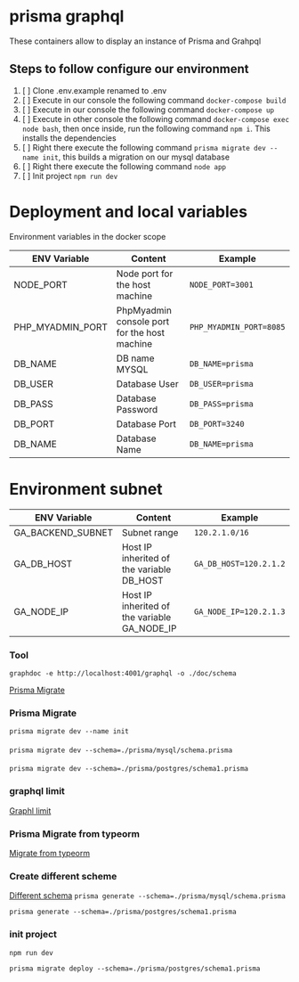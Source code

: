 # prisma graphql

These containers allow to display an instance of Prisma and Grahpql

## Steps to follow configure our environment
1. [ ] Clone .env.example renamed to .env
2. [ ] Execute in our console the following command ``docker-compose build``
3. [ ] Execute in our console the following command ``docker-compose up``
4. [ ] Execute in other console the following command ``docker-compose exec node bash``, then once inside, run the following command ``npm i``. This installs the dependencies
5. [ ] Right there execute the following command ``prisma migrate dev --name init``, this builds a migration on our mysql database
6. [ ] Right there execute the following command ``node app``
7. [ ] Init project ``npm run dev``

# Deployment and local variables
Environment variables in the docker scope


| ENV Variable     | Content                                       | Example                   |
|------------------|-----------------------------------------------|---------------------------|
| NODE_PORT        | Node port for the host machine                | ``NODE_PORT=3001``        |
| PHP_MYADMIN_PORT | PhpMyadmin console port for the host machine  | ``PHP_MYADMIN_PORT=8085`` |
| DB_NAME          | DB name MYSQL                                 | ``DB_NAME=prisma``        |
| DB_USER          | Database User                                 | ``DB_USER=prisma``        |
| DB_PASS          | Database Password                             | ``DB_PASS=prisma``        |
| DB_PORT          | Database Port                                 | ``DB_PORT=3240``          |
| DB_NAME          | Database Name                                 | ``DB_NAME=prisma``        |


# Environment subnet
| ENV Variable      | Content                                      | Example                  |
|-------------------|----------------------------------------------|--------------------------|
| GA_BACKEND_SUBNET | Subnet range                                 | ``120.2.1.0/16``         |
| GA_DB_HOST        | Host IP inherited of the variable DB_HOST    | ``GA_DB_HOST=120.2.1.2`` |
| GA_NODE_IP        | Host IP inherited of the variable GA_NODE_IP | ``GA_NODE_IP=120.2.1.3`` |

### Tool
``graphdoc -e http://localhost:4001/graphql -o ./doc/schema``

[Prisma Migrate](https://www.youtube.com/watch?v=9l8iZP_HKY8)

### Prisma Migrate
``prisma migrate dev --name init``
####
``prisma migrate dev --schema=./prisma/mysql/schema.prisma``
####
``prisma migrate dev --schema=./prisma/postgres/schema1.prisma``

### graphql limit
[Graphl limit](https://mugan86.medium.com/tips-graphql-limitando-la-profundidad-de-las-consultas-1-cd12f3e0b1ba)

### Prisma Migrate from typeorm
[Migrate from typeorm](https://www.prisma.io/docs/guides/migrate-to-prisma/migrate-from-typeorm)

### Create different scheme
[Different schema](https://github.com/prisma/prisma/issues/2443#issuecomment-630679118)
``prisma generate --schema=./prisma/mysql/schema.prisma``

``prisma generate --schema=./prisma/postgres/schema1.prisma``

### init project
``npm run dev``

``prisma migrate deploy --schema=./prisma/postgres/schema1.prisma``
